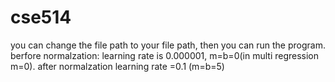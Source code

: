 # cse514
you can change the file path to your file path, then you can run the program.
berfore normalzation: learning rate is 0.000001, m=b=0(in multi regression m=0).  after normalzation learning rate =0.1 (m=b=5)
